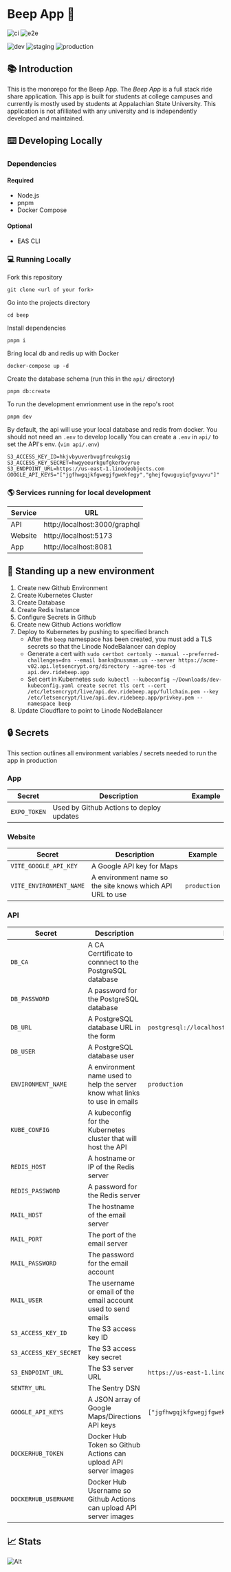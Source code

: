 # Beep App 🚕

![ci](https://github.com/bnussman/beep/actions/workflows/ci.yml/badge.svg)
![e2e](https://github.com/bnussman/beep/actions/workflows/e2e.yml/badge.svg)

![dev](https://github.com/bnussman/beep/actions/workflows/dev.yml/badge.svg)
![staging](https://github.com/bnussman/beep/actions/workflows/staging.yml/badge.svg)
![production](https://github.com/bnussman/beep/actions/workflows/production.yml/badge.svg?branch=production)


## 📚 Introduction

This is the monorepo for the Beep App. The *Beep App* is a full stack ride share application. This app is built for students at college campuses and currently is mostly used by students at Appalachian State University. This application is not afilliated with any university and is independently developed and maintained.

## ⌨️ Developing Locally

### Dependencies

#### Required
- Node.js
- pnpm
- Docker Compose

#### Optional
- EAS CLI

### 💻 Running Locally

Fork this repository
```
git clone <url of your fork>
```

Go into the projects directory
```
cd beep
```

Install dependencies
```
pnpm i
```

Bring local db and redis up with Docker
```
docker-compose up -d
```

Create the database schema (run this in the `api/` directory)
```
pnpm db:create
```

To run the development envrionment use in the repo's root
```
pnpm dev
```

By default, the api will use your local database and redis from docker. You should not need an `.env` to develop locally
You can create a `.env` in `api/` to set the API's env. (`vim api/.env`)

```env
S3_ACCESS_KEY_ID=hkjvbyuverbvugfreukgsig
S3_ACCESS_KEY_SECRET=hwgyeeurkgufgkerbvyrue
S3_ENDPOINT_URL=https://us-east-1.linodeobjects.com
GOOGLE_API_KEYS="["jgfhwgqjkfgwegjfgwekfegy","ghejfqwuguyiqfgvuyvu"]"
```

### 🌎 Services running for local development
| Service    | URL                           |
|------------|-------------------------------|
| API        | http://localhost:3000/graphql |
| Website    | http://localhost:5173         |
| App        | http://localhost:8081         |

## 🚀 Standing up a new environment

1. Create new Github Environment
2. Create Kubernetes Cluster
3. Create Database
4. Create Redis Instance
5. Configure Secrets in Github
6. Create new Github Actions workflow
7. Deploy to Kubernetes by pushing to specified branch 
    - After the `beep` namespace has been created, you must add a TLS secrets so that the Linode NodeBalancer can deploy
    - Generate a cert with `sudo certbot certonly --manual --preferred-challenges=dns --email banks@nussman.us --server https://acme-v02.api.letsencrypt.org/directory --agree-tos -d api.dev.ridebeep.app`
    - Set cert in Kubernetes `sudo kubectl --kubeconfig ~/Downloads/dev-kubeconfig.yaml create secret tls cert --cert /etc/letsencrypt/live/api.dev.ridebeep.app/fullchain.pem --key /etc/letsencrypt/live/api.dev.ridebeep.app/privkey.pem --namespace beep`
9. Update Cloudflare to point to Linode NodeBalancer

## 🔒 Secrets
This section outlines all environment variables / secrets needed to run the app in production

### App
| Secret                   | Description                                                                  | Example                               |
|--------------------------|------------------------------------------------------------------------------|---------------------------------------|
| `EXPO_TOKEN`             | Used by Github Actions to deploy updates                                     |                                       |

### Website
| Secret                   | Description                                                                  | Example                               |
|--------------------------|------------------------------------------------------------------------------|---------------------------------------|
| `VITE_GOOGLE_API_KEY`    | A Google API key for Maps                                                    |                                       |
| `VITE_ENVIRONMENT_NAME`  | A environment name so the site knows which API URL to use                    | `production`                          |

### API
| Secret                 | Description                                                                  | Example                                                |
|------------------------|------------------------------------------------------------------------------|--------------------------------------------------------|
| `DB_CA`                | A CA Cerrtificate to connnect to the PostgreSQL database                     |                                                        |
| `DB_PASSWORD`          | A password for the PostgreSQL database                                       |                                                        |
| `DB_URL`               | A PostgreSQL database URL in the form                                        | `postgresql://localhost:5432`                          |
| `DB_USER`              | A PostgreSQL database user                                                   |                                                        |
| `ENVIRONMENT_NAME`     | A environment name used to help the server know what links to use in emails  | `production`                                           |
| `KUBE_CONFIG`          | A kubeconfig for the Kubernetes cluster that will host the API               |                                                        |
| `REDIS_HOST`           | A hostname or IP of the Redis server                                         |                                                        |
| `REDIS_PASSWORD`       | A password for the Redis server                                              |                                                        |
| `MAIL_HOST`            | The hostname of the email server                                             |                                                        |
| `MAIL_PORT`            | The port of the email server                                                 |                                                        |
| `MAIL_PASSWORD`        | The password for the email account                                           |                                                        |
| `MAIL_USER`            | The username or email of the email account used to send emails               |                                                        |
| `S3_ACCESS_KEY_ID`     | The S3 access key ID                                                         |                                                        |
| `S3_ACCESS_KEY_SECRET` | The S3 access key secret                                                     |                                                        |
| `S3_ENDPOINT_URL`      | The S3 server URL                                                            | `https://us-east-1.linodeobjects.com`                  |
| `SENTRY_URL`           | The Sentry DSN                                                               |                                                        |
| `GOOGLE_API_KEYS`      | A JSON array of Google Maps/Directions API keys                              | `["jgfhwgqjkfgwegjfgwekfegy","ghejfqwuguyiqfgvuyvu"]`  |
| `DOCKERHUB_TOKEN`      | Docker Hub Token so Github Actions can upload API server images              |                                                        |
| `DOCKERHUB_USERNAME`   | Docker Hub Username so Github Actions can upload API server images           |                                                        |'

## 📈 Stats
![Alt](https://repobeats.axiom.co/api/embed/1b46a8057ec1f00f48ce7a9fbe9353c7cbe4ff83.svg "Repobeats analytics image")
